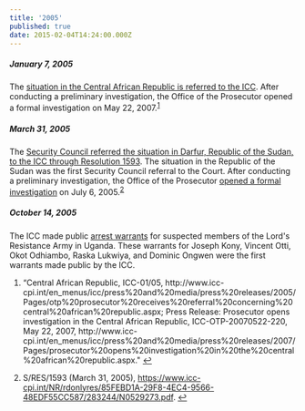 ```yaml
---
title: '2005'
published: true
date: 2015-02-04T14:24:00.000Z
---
```



##### January 7, 2005

The [situation in the Central African Republic is referred to the ICC](https://www.legal-tools.org/uploads/tx_ltpdb/ICCProsecutor_receives_Referral_Concerning_CAR_01.pdf). After conducting a preliminary investigation, the Office of the Prosecutor opened a formal investigation on May 22, 2007.<sup id="fnref:source2005jan"><a class="footnote" href="#fn:source2005jan">1</a></sup>

##### March 31, 2005

The [Security Council referred the situation in Darfur, Republic of the Sudan, to the ICC through Resolution 1593](http://www.icc-cpi.int/NR/rdonlyres/85FEBD1A-29F8-4EC4-9566-48EDF55CC587/283244/N0529273.pdf). The situation in the Republic of the Sudan was the first Security Council referral to the Court. After conducting a preliminary investigation, the Office of the Prosecutor [opened a formal investigation](http://www.icc-cpi.int/en_menus/icc/press%20and%20media/press%20releases/2005/Pages/the%20prosecutor%20of%20the%20icc%20opens%20investigation%20in%20darfur.aspx) on July 6, 2005.<sup id="fnref:source2005mar"><a class="footnote" href="#fn:source2005mar">2</a></sup>

##### October 14, 2005

The ICC made public [arrest warrants](https://www.icc-cpi.int/pages/item.aspx?name=warrant%20of%20arrest%20unsealed%20against%20five%20lra%20commanders) for suspected members of the Lord's Resistance Army in Uganda. These warrants for Joseph Kony, Vincent Otti, Okot Odhiambo, Raska Lukwiya, and Dominic Ongwen were the first warrants made public by the ICC.

<div class="footnotes"><ol><li id="fn:source2005jan"><p>&ldquo;Central African Republic, ICC-01/05, http://www.icc-cpi.int/en_menus/icc/press%20and%20media/press%20releases/2005/Pages/otp%20prosecutor%20receives%20referral%20concerning%20central%20african%20republic.aspx; Press Release: Prosecutor opens investigation in the Central African Republic, ICC-OTP-20070522-220, May 22, 2007, http://www.icc-cpi.int/en_menus/icc/press%20and%20media/press%20releases/2007/Pages/prosecutor%20opens%20investigation%20in%20the%20central%20african%20republic.aspx." <a class="reversefootnote" href="#fnref:source2005jan">↩</a></p></li><li id="fn:source2005mar"><p>S/RES/1593 (March 31, 2005),&nbsp;<a href="https://www.icc-cpi.int/NR/rdonlyres/85FEBD1A-29F8-4EC4-9566-48EDF55CC587/283244/N0529273.pdf">https://www.icc-cpi.int/NR/rdonlyres/85FEBD1A-29F8-4EC4-9566-48EDF55CC587/283244/N0529273.pdf</a>. <a class="reversefootnote" href="#fnref:source2005mar">↩</a></p></li></ol></div>